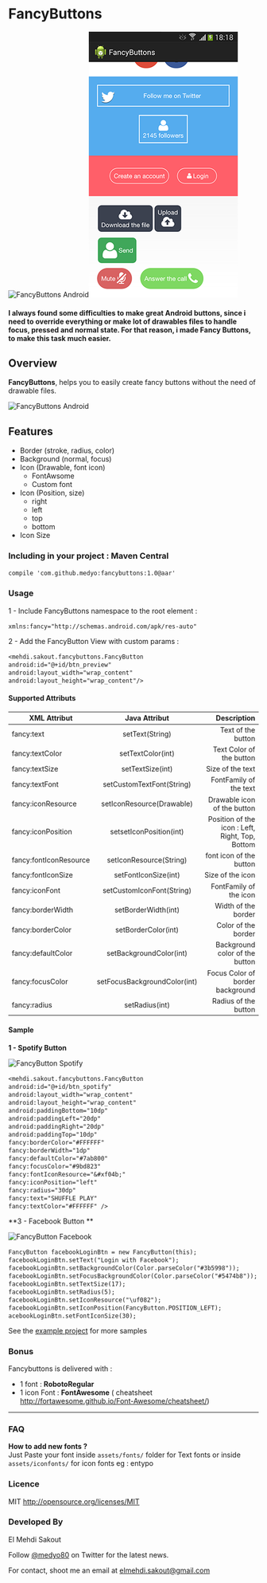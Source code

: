 # FancyButtons

![FancyButtons Android](https://raw.github.com/medyo/fancybuttons/master/screenshots/fancy.png)![FancyButtons Android](/screenshots/fancy2.png)

#### I always found some difficulties to make great Android buttons, since i need to override everything or make lot of drawables files to handle focus, pressed and normal state. For that reason, i made Fancy Buttons, to make this task much easier.

## Overview
**FancyButtons**, helps you to easily create fancy buttons without the need of drawable files.

![FancyButtons Android](https://raw.github.com/medyo/fancybuttons/master/screenshots/no-drawables.png)

## Features

* Border (stroke, radius, color)
* Background (normal, focus)
* Icon (Drawable, font icon)
	* FontAwsome
	* Custom font
* Icon (Position, size)
    * right
    * left
    * top
    * bottom  
* Icon Size

### Including in your project : Maven Central

	compile 'com.github.medyo:fancybuttons:1.0@aar'

### Usage

1 - Include FancyButtons namespace to the root element : 

	xmlns:fancy="http://schemas.android.com/apk/res-auto" 
	
2 - Add the FancyButton View with custom params :
	
	<mehdi.sakout.fancybuttons.FancyButton
	android:id="@+id/btn_preview"
	android:layout_width="wrap_content"
	android:layout_height="wrap_content"/>

####  Supported Attributs

| XML Attribut        | Java Attribut           | Description  |
| ------------- |:-------------:| -----:|
| fancy:text      | setText(String)     | Text of the button |
| fancy:textColor     | setTextColor(int)      |  Text Color of the button |
| fancy:textSize | setTextSize(int)      |    Size of the text |
| fancy:textFont | setCustomTextFont(String)      |    FontFamily of the text|
| fancy:iconResource | setIconResource(Drawable)      |    Drawable icon of the button|
| fancy:iconPosition | setsetIconPosition(int)      |    Position of the icon : Left, Right, Top, Bottom|
| fancy:fontIconResource | setIconResource(String)      |    font icon of the button|
| fancy:fontIconSize | setFontIconSize(int)      |    Size of the icon |
| fancy:iconFont | setCustomIconFont(String)      |    FontFamily of the icon|
| fancy:borderWidth | setBorderWidth(int)      |    Width of the border|
| fancy:borderColor | setBorderColor(int)      |    Color of the border|
| fancy:defaultColor | setBackgroundColor(int)      |    Background color of the button|
| fancy:focusColor | setFocusBackgroundColor(int)      |    Focus Color of border background|
| fancy:radius | setRadius(int)      |    Radius of the button|

#### Sample

**1 - Spotify Button**  
  
![FancyButton Spotify](https://raw.github.com/medyo/fancybuttons/master/screenshots/spotify-button.png)  

	<mehdi.sakout.fancybuttons.FancyButton
	android:id="@+id/btn_spotify"
	android:layout_width="wrap_content"
	android:layout_height="wrap_content"
	android:paddingBottom="10dp"
	android:paddingLeft="20dp"
	android:paddingRight="20dp"
	android:paddingTop="10dp"
	fancy:borderColor="#FFFFFF"
	fancy:borderWidth="1dp"
	fancy:defaultColor="#7ab800"
	fancy:focusColor="#9bd823"
	fancy:fontIconResource="&#xf04b;"
	fancy:iconPosition="left"
	fancy:radius="30dp"
	fancy:text="SHUFFLE PLAY"
	fancy:textColor="#FFFFFF" />
	
**3 - Facebook Button **  
  
![FancyButton Facebook](https://raw.github.com/medyo/fancybuttons/master/screenshots/facebook-button.png)  

    FancyButton facebookLoginBtn = new FancyButton(this);
    facebookLoginBtn.setText("Login with Facebook");
    facebookLoginBtn.setBackgroundColor(Color.parseColor("#3b5998"));
    facebookLoginBtn.setFocusBackgroundColor(Color.parseColor("#5474b8"));
    facebookLoginBtn.setTextSize(17);
    facebookLoginBtn.setRadius(5);
    facebookLoginBtn.setIconResource("\uf082");
    facebookLoginBtn.setIconPosition(FancyButton.POSITION_LEFT);
    acebookLoginBtn.setFontIconSize(30);
	
See the [example project](https://github.com/medyo/fancybuttons/tree/master/samples/src/main/java/mehdi/sakout/fancybuttons/samples) for more samples	

### Bonus

Fancybuttons is delivered with :  

* 1 font : **RobotoRegular**
* 1 icon Font : **FontAwesome** ( cheatsheet http://fortawesome.github.io/Font-Awesome/cheatsheet/)

- - - -

### FAQ

**How to add new fonts ?**  
Just Paste your font inside `assets/fonts/` folder for Text fonts or inside `assets/iconfonts/` for icon fonts eg : entypo


### Licence

MIT
http://opensource.org/licenses/MIT

### Developed By

El Mehdi Sakout

Follow [@medyo80](http://twitter.com/medyo80) on Twitter for the latest news.

For contact, shoot me an email at <elmehdi.sakout@gmail.com>

